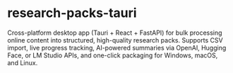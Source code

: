 # research-packs-tauri
Cross-platform desktop app (Tauri + React + FastAPI) for bulk processing online content into structured, high-quality research packs. Supports CSV import, live progress tracking, AI-powered summaries via OpenAI, Hugging Face, or LM Studio APIs, and one-click packaging for Windows, macOS, and Linux.
